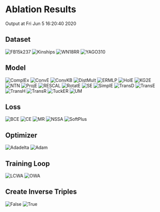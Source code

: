 # Ablation Results

Output at Fri Jun  5 16:20:40 2020

## Dataset

<img src="dataset_FB15k237.png" alt="FB15k237"/>

<img src="dataset_Kinships.png" alt="Kinships"/>

<img src="dataset_WN18RR.png" alt="WN18RR"/>

<img src="dataset_YAGO310.png" alt="YAGO310"/>


## Model

<img src="model_ComplEx.png" alt="ComplEx"/>

<img src="model_ConvE.png" alt="ConvE"/>

<img src="model_ConvKB.png" alt="ConvKB"/>

<img src="model_DistMult.png" alt="DistMult"/>

<img src="model_ERMLP.png" alt="ERMLP"/>

<img src="model_HolE.png" alt="HolE"/>

<img src="model_KG2E.png" alt="KG2E"/>

<img src="model_NTN.png" alt="NTN"/>

<img src="model_ProjE.png" alt="ProjE"/>

<img src="model_RESCAL.png" alt="RESCAL"/>

<img src="model_RotatE.png" alt="RotatE"/>

<img src="model_SE.png" alt="SE"/>

<img src="model_SimplE.png" alt="SimplE"/>

<img src="model_TransD.png" alt="TransD"/>

<img src="model_TransE.png" alt="TransE"/>

<img src="model_TransH.png" alt="TransH"/>

<img src="model_TransR.png" alt="TransR"/>

<img src="model_TuckER.png" alt="TuckER"/>

<img src="model_UM.png" alt="UM"/>


## Loss

<img src="loss_BCE.png" alt="BCE"/>

<img src="loss_CE.png" alt="CE"/>

<img src="loss_MR.png" alt="MR"/>

<img src="loss_NSSA.png" alt="NSSA"/>

<img src="loss_SoftPlus.png" alt="SoftPlus"/>


## Optimizer

<img src="optimizer_Adadelta.png" alt="Adadelta"/>

<img src="optimizer_Adam.png" alt="Adam"/>


## Training Loop

<img src="training_loop_LCWA.png" alt="LCWA"/>

<img src="training_loop_OWA.png" alt="OWA"/>


## Create Inverse Triples

<img src="create_inverse_triples_False.png" alt="False"/>

<img src="create_inverse_triples_True.png" alt="True"/>


